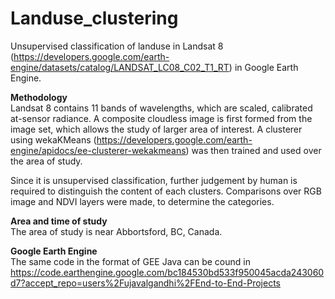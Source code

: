 # Landuse_clustering
Unsupervised classification of landuse in Landsat 8 (https://developers.google.com/earth-engine/datasets/catalog/LANDSAT_LC08_C02_T1_RT) in Google Earth Engine.

__Methodology__</br>
Landsat 8 contains 11 bands of wavelengths, which are scaled, calibrated at-sensor radiance. A composite cloudless image is first formed from the image set, which allows the study of larger area of interest. A clusterer using wekaKMeans (https://developers.google.com/earth-engine/apidocs/ee-clusterer-wekakmeans) was then trained and used over the area of study. 

Since it is unsupervised classification, further judgement by human is required to distinguish the content of each clusters. Comparisons over RGB image and NDVI layers were made, to determine the categories.

__Area and time of study__</br>
The area of study is near Abbortsford, BC, Canada.

__Google Earth Engine__</br>
The same code in the format of GEE Java can be cound in https://code.earthengine.google.com/bc184530bd533f950045acda243060d7?accept_repo=users%2Fujavalgandhi%2FEnd-to-End-Projects
